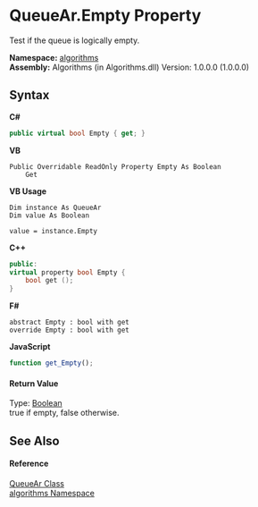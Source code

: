 # QueueAr.Empty Property 
 

Test if the queue is logically empty.

**Namespace:**&nbsp;<a href="82f88b43-fdc9-bc99-9558-75fce96d448f">algorithms</a><br />**Assembly:**&nbsp;Algorithms (in Algorithms.dll) Version: 1.0.0.0 (1.0.0.0)

## Syntax

**C#**<br />
``` C#
public virtual bool Empty { get; }
```

**VB**<br />
``` VB
Public Overridable ReadOnly Property Empty As Boolean
	Get
```

**VB Usage**<br />
``` VB Usage
Dim instance As QueueAr
Dim value As Boolean

value = instance.Empty

```

**C++**<br />
``` C++
public:
virtual property bool Empty {
	bool get ();
}
```

**F#**<br />
``` F#
abstract Empty : bool with get
override Empty : bool with get
```

**JavaScript**<br />
``` JavaScript
function get_Empty();

```


#### Return Value
Type: <a href="http://msdn2.microsoft.com/en-us/library/a28wyd50" target="_blank">Boolean</a><br />true if empty, false otherwise.

## See Also


#### Reference
<a href="57ea1227-0fd7-3dbe-0ad6-7d430c4ce917">QueueAr Class</a><br /><a href="82f88b43-fdc9-bc99-9558-75fce96d448f">algorithms Namespace</a><br />